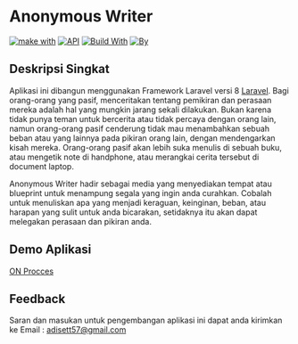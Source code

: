 # Anonymous Writer
[![make with](https://img.shields.io/badge/Make%20With-&#9829;-yellow.svg)](https://opensource.org/licenses/)
[![API](https://img.shields.io/badge/None-blue.svg)](http://www.gnu.org/licenses/agpl-3.0)
[![Build With](https://img.shields.io/badge/Framework-Laravel%20V.8-red.svg)](http://www.gnu.org/licenses/agpl-3.0)
[![By](https://img.shields.io/badge/By-Adi%20Setiawan-green.svg)](http://www.gnu.org/licenses/agpl-3.0)

## Deskripsi Singkat
Aplikasi ini dibangun menggunakan Framework Laravel versi 8 [Laravel](https://laravel.com/docs/8.x).
Bagi orang-orang yang pasif, menceritakan tentang pemikiran dan perasaan mereka adalah hal yang mungkin jarang sekali dilakukan. Bukan karena tidak punya teman untuk bercerita atau tidak percaya dengan orang lain, namun orang-orang pasif cenderung tidak mau menambahkan sebuah beban atau yang lainnya pada pikiran orang lain, dengan mendengarkan kisah mereka. Orang-orang pasif akan lebih suka menulis di sebuah buku, atau mengetik note di handphone, atau merangkai cerita tersebut di document laptop.

Anonymous Writer hadir sebagai media yang menyediakan tempat atau blueprint untuk menampung segala yang ingin anda curahkan. Cobalah untuk menuliskan apa yang menjadi keraguan, keinginan, beban, atau harapan yang sulit untuk anda bicarakan, setidaknya itu akan dapat melegakan perasaan dan pikiran anda.

## Demo Aplikasi 
[ON Procces]()

## Feedback
Saran dan masukan untuk pengembangan aplikasi ini dapat anda kirimkan ke Email : adisett57@gmail.com
